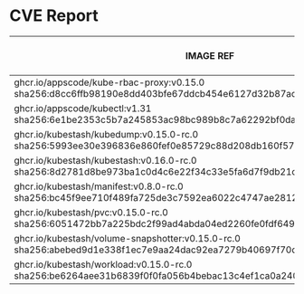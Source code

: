 # CVE Report
|                                                          IMAGE REF                                                           |      OS       | CRITICAL<BR>(OS, OTHER) | HIGH<BR>(OS, OTHER) | MEDIUM<BR>(OS, OTHER) | LOW<BR>(OS, OTHER) | UNKNOWN<BR>(OS, OTHER) |
|------------------------------------------------------------------------------------------------------------------------------|---------------|-------------------------|---------------------|-----------------------|--------------------|------------------------|
| ghcr.io/appscode/kube-rbac-proxy:v0.15.0<br>sha256:d8cc6ffb98190e8dd403bfe67ddcb454e6127d32b87acc237b3e5240f70a20fb          | debian 11.8   | 0, 2                    | 0, 7                | 0, 17                 | 0, 0               | 1, 1                   |
| ghcr.io/appscode/kubectl:v1.31<br>sha256:6e1be2353c5b7a245853ac98bc989b8c7a62292bf0da19f59f8c02a3a9010cb4                    |               | 0, 0                    | 0, 2                | 0, 4                  | 0, 0               | 0, 1                   |
| ghcr.io/kubestash/kubedump:v0.15.0-rc.0<br>sha256:5993ee30e396836e860fef0e85729c88d208db160f574835befcd4cb450f2663           |               | 0, 1                    | 0, 1                | 0, 2                  | 0, 0               | 0, 1                   |
| ghcr.io/kubestash/kubestash:v0.16.0-rc.0<br>sha256:8d2781d8be973ba1c0d4c6e22f34c33e5fa6d7f9db21cf4cc7d1111e8f5a71a5          | alpine 3.21.2 | 0, 1                    | 0, 1                | 0, 2                  | 0, 0               | 0, 1                   |
| ghcr.io/kubestash/manifest:v0.8.0-rc.0<br>sha256:bc45f9ee710f489fa725de3c7592ea6022c4747ae28129007286d227cac3eb69            |               | 0, 1                    | 0, 1                | 0, 2                  | 0, 0               | 0, 1                   |
| ghcr.io/kubestash/pvc:v0.15.0-rc.0<br>sha256:6051472bb7a225bdc2f99ad4abda04ed2260fe0fdf649711ded51aedcadf72fd                |               | 0, 1                    | 0, 1                | 0, 2                  | 0, 0               | 0, 1                   |
| ghcr.io/kubestash/volume-snapshotter:v0.15.0-rc.0<br>sha256:abebed9d1e338f1ec7e9aa24dac92ea7279b40697f70dabfb0910387f3484d58 |               | 0, 0                    | 0, 0                | 0, 0                  | 0, 0               | 0, 0                   |
| ghcr.io/kubestash/workload:v0.15.0-rc.0<br>sha256:be6264aee31b6839f0f0fa056b4bebac13c4ef1ca0a2408f23a80d671c688364           |               | 0, 1                    | 0, 1                | 0, 2                  | 0, 0               | 0, 1                   |
